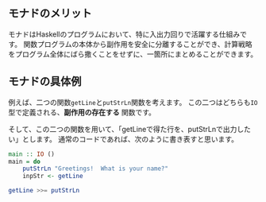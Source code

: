 





## モナドのメリット

モナドはHaskellのプログラムにおいて、特に入出力回りで活躍する仕組みです。
関数プログラムの本体から副作用を安全に分離することができ、計算戦略をプログラム全体にばら撒くことをせずに、一箇所にまとめることができます。



## モナドの具体例

例えば、二つの関数`getLine`と`putStrLn`関数を考えます。
この二つはどちらも`IO`型で定義される、**副作用の存在する** 関数です。

そして、この二つの関数を用いて、「getLineで得た行を、putStrLnで出力したい」とします。
通常のコードであれば、次のように書き表すと思います。


```hs
main :: IO ()
main = do
    putStrLn "Greetings!  What is your name?"
    inpStr <- getLine

```

```hs
getLine >>= putStrLn
```










